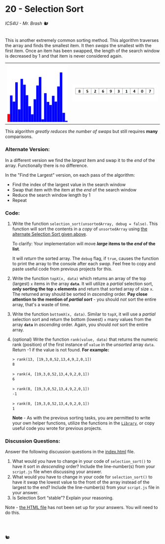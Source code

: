 # 20 - Selection Sort

###### ICS4U - Mr. Brash 🐿️

This is another extremely common sorting method. This algorithm traverses the array and finds the smallest item. It then _swaps_ the smallest with the first item. Once an item has been swapped, the length of the search window is decreased by 1 and that item is never considered again.

<table>
<tr>
    <td><a href="https://commons.wikimedia.org/wiki/File:%D0%A1%D0%BE%D1%80%D1%82%D0%B8%D1%80%D0%B0%D1%9A%D0%B5_%D1%81%D0%B5%D0%BB%D0%B5%D0%BA%D1%86%D0%B8%D1%98%D0%BE%D0%BC.gif"><img src="./assets/selection_sort_bars.gif" width="240px"></a>
</td>
<td>
    <img src="assets/selection.gif" width="340px">
</td>
</tr>
</table>




This algorithm _greatly reduces the number of swaps_ but still requires **many** comparisons.

### Alternate Version:

In a different version we find the _largest_ item and swap it to the _end_ of the array. Functionally there is no difference.

In the "Find the Largest" version, on each pass of the algorithm:
- Find the index of the largest value in the search window
- Swap that item with the item at the _end_ of the search window
- Reduce the search window length by 1
- Repeat

### Code:

1. Write the function `selection_sort(unsortedArray, debug = false)`. This function will sort the contents in a _copy_ of `unsortedArray` using [the alternate Selection Sort given above](#alternate-version).  
  
    To clarify:  Your implementation will move **_large_ items to the _end_ of the list**.
  
    It will _return_ the sorted array. The `debug` flag, if `true`, causes the function to print the array to the console after each _swap_. Feel free to copy and paste useful code from previous projects for this.  

2. Write the function `topX(x, data)` which returns an array of the top (largest) `x` items in the array **`data`**. It will utilize a _partial_ selection sort, **only sorting the top `x` elements** and return that sorted array of size `x`. The returned array should be sorted in _ascending_ order. **Pay close attention to the mention of _partial sort_** - you should _not_ sort the entire array, that's a waste of time.
 
3. Write the function `bottomX(x, data)`. Similar to `topX`, it will use a _partial_ selection sort and return the bottom (lowest) `x` many values from the array **`data`** in _ascending_ order. Again, you should _not_ sort the entire array.
  
4. (optional) Write the function `rank(value, data)` that returns the numeric rank (position) of the first instance of `value` in the _unsorted_ array `data`. Return -1 if the value is not found. **For example:**<br>
    ```JS
    > rank(13, [19,3,0,52,13,4,9,2,0,1])
    8
    
    > rank(4, [19,3,0,52,13,4,9,2,0,1])
    6
    
    > rank(8, [19,3,0,52,13,4,9,2,0,1])
    -1

    > rank(0, [19,3,0,52,13,4,9,2,0,1])
    1
    ```

    **Note** - As with the previous sorting tasks, you are permitted to write your own helper functions, utilize the functions in the [`Library`](library.js), or copy useful code you wrote for previous projects.

### Discussion Questions:

Answer the following discussion questions in the [index.html](index.html) file.

1. What would you have to change in your code of `selection_sort()` to have it sort in _descending_ order? Include the line-number(s) from your `script.js` file when discussing your answer.
2. What would you have to change in your code for `selection_sort()` to have it swap the lowest value to the front of the array instead of the largest to the end? Include the line-number(s) from your `script.js` file in your answer.
3. Is Selection Sort “stable”? Explain your reasoning.

Note - [the HTML file](index.html) has not been set up for your answers. You will need to do this.

<br><br>

🐿️
